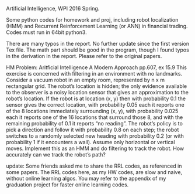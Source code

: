 Artificial Intelligence, WPI 2016 Spring.

Some python codes for homework and proj, including robot localization (HMM) and Recurrent Reinforcement Learning (or ANN) in financial trading. Codes must run in 64bit python3.

There are many typos in the report. No further update since the first version Tex file. The math part should be good in the program, though I found typos in the derivation in the report. Please refer to the original papers.

HM Problem: Aritficial Intelligence A Modern Approach pp.607, ex 15.9
This exercise is concerned with filtering in an environment with no landmarks. Consider a vacuum robot in an empty room, represented by n x m rectangular grid. The robot’s location is hidden; the only evidence available to the observer is a noisy location sensor that gives an approximation to the robot’s location. If the robot is at location (x, y) then with probability 0.1 the sensor gives the correct location, with probability 0.05 each it reports one of the 8 locations immediately
surrounding (x, y), with probability 0.025 each it reports one of the 16 locations that surround those 8, and with the remaining probability of 0.1 it reports “no reading”. The robot’s policy is to pick a direction and follow it with probability
0.8 on each step; the robot switches to a randomly selected new heading with probability 0.2 (or with probability 1 if it encounters a wall). Assume only horizontal or vertical moves. Implement this as an HMM and do filtering to
track the robot. How accurately can we track the robot’s path?


update:
Some friends asked me to share the RRL codes, as referenced in some papers. The RRL codes here, as my HW codes, are slow and naive, without online learning algos. You may refer to the appendix of my graduation project for faster online learning codes.
